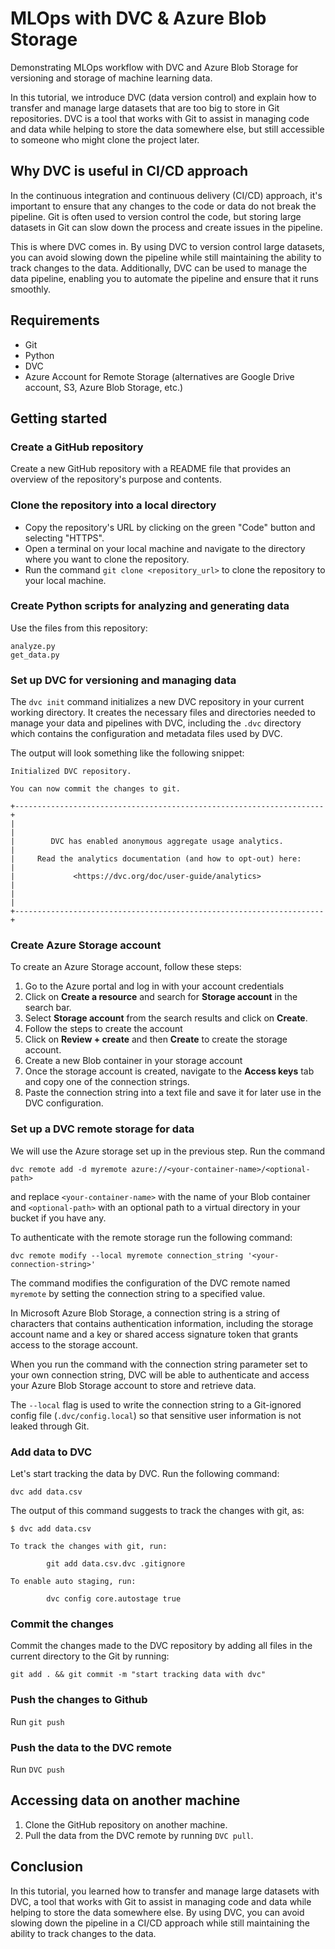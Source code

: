 # MLOps with DVC & Azure Blob Storage
Demonstrating MLOps workflow with DVC and Azure Blob Storage for versioning and storage of machine learning data.

In this tutorial, we introduce DVC (data version control) and explain how to transfer and manage large datasets that are too big to store in Git repositories. DVC is a tool that works with Git to assist in managing code and data while helping to store the data somewhere else, but still accessible to someone who might clone the project later.

## Why DVC is useful in CI/CD approach

In the continuous integration and continuous delivery (CI/CD) approach, it's important to ensure that any changes to the code or data do not break the pipeline. Git is often used to version control the code, but storing large datasets in Git can slow down the process and create issues in the pipeline. 

This is where DVC comes in. By using DVC to version control large datasets, you can avoid slowing down the pipeline while still maintaining the ability to track changes to the data. Additionally, DVC can be used to manage the data pipeline, enabling you to automate the pipeline and ensure that it runs smoothly.

## Requirements

- Git
- Python
- DVC
- Azure Account for Remote Storage (alternatives are Google Drive account, S3, Azure Blob Storage, etc.)

## Getting started

### Create a GitHub repository

Create a new GitHub repository with a README file that provides an overview of the repository's purpose and contents. 

### Clone the repository into a local directory
- Copy the repository's URL by clicking on the green "Code" button and selecting "HTTPS".
- Open a terminal on your local machine and navigate to the directory where you want to clone the repository.
- Run the command `git clone <repository_url>` to clone the repository to your local machine.

### Create Python scripts for analyzing and generating data
  
Use the files from this repository:
    
```
analyze.py
get_data.py
```
  
### Set up DVC for versioning and managing data
The `dvc init` command initializes a new DVC repository in your current working directory. It creates the necessary files and directories needed to manage your data and pipelines with DVC, including the `.dvc` directory which contains the configuration and metadata files used by DVC.

The output will look something like the following snippet:

```
Initialized DVC repository.

You can now commit the changes to git.

+---------------------------------------------------------------------+
|                                                                     |
|        DVC has enabled anonymous aggregate usage analytics.         |
|     Read the analytics documentation (and how to opt-out) here:     |
|             <https://dvc.org/doc/user-guide/analytics>              |
|                                                                     |
+---------------------------------------------------------------------+
```

### Create Azure Storage account
To create an Azure Storage account, follow these steps:

1. Go to the Azure portal and log in with your account credentials
2. Click on **Create a resource** and search for **Storage account** in the search bar.
3. Select **Storage account** from the search results and click on **Create**.
4. Follow the steps to create the account
5. Click on **Review + create** and then **Create** to create the storage account.
6. Create a new Blob container in your storage account
7. Once the storage account is created, navigate to the **Access keys** tab and copy one of the connection strings.
8. Paste the connection string into a text file and save it for later use in the DVC configuration.

### Set up a DVC remote storage for data
We will use the Azure storage set up in the previous step. Run the command 

```
dvc remote add -d myremote azure://<your-container-name>/<optional-path>
```

and replace `<your-container-name>` with the name of your Blob container and `<optional-path>` with an optional path to a virtual directory in your bucket if you have any.
  
To authenticate with the remote storage run the following command:
  
```
dvc remote modify --local myremote connection_string '<your-connection-string>'
```

The command modifies the configuration of the DVC remote named `myremote` by setting the connection string to a specified value.

In Microsoft Azure Blob Storage, a connection string is a string of characters that contains authentication information, including the storage account name and a key or shared access signature token that grants access to the storage account.

When you run the command with the connection string parameter set to your own connection string, DVC will be able to authenticate and access your Azure Blob Storage account to store and retrieve data.

The `--local` flag is used to write the connection string to a Git-ignored config file (`.dvc/config.local`) so that sensitive user information is not leaked through Git.

### Add data to DVC
Let's start tracking the data by DVC. Run the following command:

```
dvc add data.csv
```

The output of this command suggests to track the changes with git, as:

```
$ dvc add data.csv 

To track the changes with git, run:

        git add data.csv.dvc .gitignore

To enable auto staging, run:

        dvc config core.autostage true
```

### Commit the changes
Commit the changes made to the DVC repository by adding all files in the current directory to the Git by running: 

```
git add . && git commit -m "start tracking data with dvc"
```

### Push the changes to Github 
Run `git push`

### Push the data to the DVC remote
Run `DVC push`

## Accessing data on another machine

1. Clone the GitHub repository on another machine.
2. Pull the data from the DVC remote by running `DVC pull`.

## Conclusion
In this tutorial, you learned how to transfer and manage large datasets with DVC, a tool that works with Git to assist in managing code and data while helping to store the data somewhere else. By using DVC, you can avoid slowing down the pipeline in a CI/CD approach while still maintaining the ability to track changes to the data.
